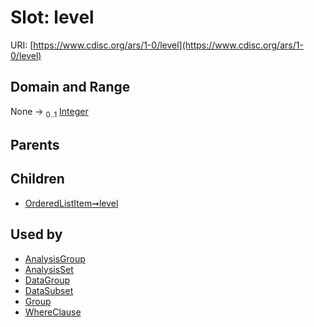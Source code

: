 
# Slot: level




URI: [https://www.cdisc.org/ars/1-0/level](https://www.cdisc.org/ars/1-0/level)


## Domain and Range

None &#8594;  <sub>0..1</sub> [Integer](types/Integer.md)

## Parents


## Children

 *  [OrderedListItem➞level](OrderedListItem_level.md)

## Used by

 * [AnalysisGroup](AnalysisGroup.md)
 * [AnalysisSet](AnalysisSet.md)
 * [DataGroup](DataGroup.md)
 * [DataSubset](DataSubset.md)
 * [Group](Group.md)
 * [WhereClause](WhereClause.md)
